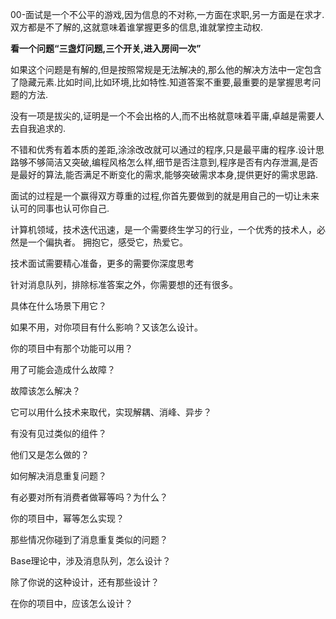 00-面试是一个不公平的游戏,因为信息的不对称,一方面在求职,另一方面是在求才.双方都是不了解的,这就意味着谁掌握更多的信息,谁就掌控主动权.

**看一个问题“三盏灯问题,三个开关,进入房间一次”**

如果这个问题是有解的,但是按照常规是无法解决的,那么他的解决方法中一定包含了隐藏元素.比如时间,比如环境,比如特性.知道答案不重要,最重要的是掌握思考问题的方法.

没有一项是拔尖的,证明是一个不会出格的人,而不出格就意味着平庸,卓越是需要人去自我追求的.

不错和优秀有着本质的差距,涂涂改改就可以通过的程序,只是最平庸的程序.设计思路够不够简洁又突破,编程风格怎么样,细节是否注意到,程序是否有内存泄漏,是否是最好的算法,能否满足不断变化的需求,能够突破需求本身,提供更好的需求思路.

面试的过程是一个赢得双方尊重的过程,你首先要做到的就是用自己的一切让未来认可的同事也认可你自己.

计算机领域，技术迭代迅速，是一个需要终生学习的行业，一个优秀的技术人，必然是一个偏执者。 拥抱它，感受它，热爱它。

技术面试需要精心准备，更多的需要你深度思考

针对消息队列，排除标准答案之外，你需要想的还有很多。

具体在什么场景下用它？

如果不用，对你项目有什么影响？又该怎么设计。

你的项目中有那个功能可以用？

用了可能会造成什么故障？

故障该怎么解决？

它可以用什么技术来取代，实现解耦、消峰、异步？

有没有见过类似的组件？

他们又是怎么做的？

如何解决消息重复问题？

有必要对所有消费者做幂等吗？为什么？

你的项目中，幂等怎么实现？

那些情况你碰到了消息重复类似的问题？

Base理论中，涉及消息队列，怎么设计？

除了你说的这种设计，还有那些设计？

在你的项目中，应该怎么设计？

